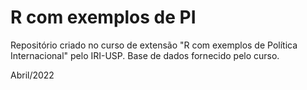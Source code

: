 # R com exemplos de PI

Repositório criado no curso de extensão "R com exemplos de Política Internacional" pelo IRI-USP.
Base de dados fornecido pelo curso.

Abril/2022

